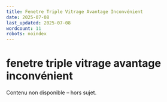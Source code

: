 ```yaml
---
title: Fenetre Triple Vitrage Avantage Inconvénient
date: 2025-07-08
last_updated: 2025-07-08
wordcount: 11
robots: noindex
---
```


# fenetre triple vitrage avantage inconvénient

Contenu non disponible – hors sujet.